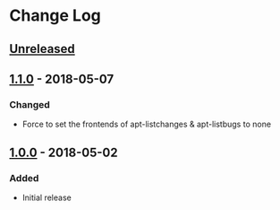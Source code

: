 # Change Log #

## [Unreleased] ##

## [1.1.0] - 2018-05-07 ##

### Changed ###

  - Force to set the frontends of apt-listchanges & apt-listbugs to none

## [1.0.0] - 2018-05-02 ##

### Added ###

  - Initial release

[Unreleased]: https://github.com/dochang/ansible-role-bootstrap/compare/1.1.0...HEAD
[1.1.0]: https://github.com/dochang/ansible-role-bootstrap/compare/1.0.0...1.1.0
[1.0.0]: https://github.com/dochang/ansible-role-bootstrap/commits/1.0.0
